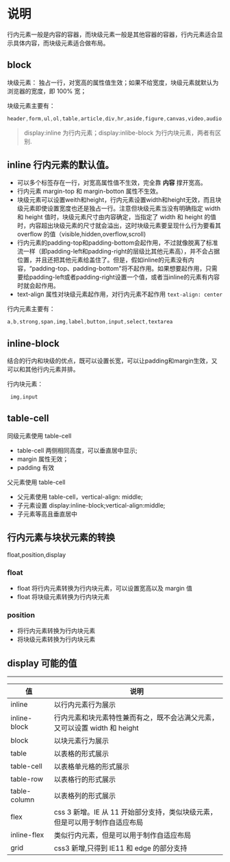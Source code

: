 # 说明

行内元素一般是内容的容器，而块级元素一般是其他容器的容器，行内元素适合显示具体内容，而块级元素适合做布局。

## block

块级元素： 独占一行，对宽高的属性值生效；如果不给宽度，块级元素就默认为浏览器的宽度，即 100% 宽；

块级元素主要有：

``` css
header,form,ul,ol,table,article,div,hr,aside,figure,canvas,video,audio,footer
```

> display:inline 为行内元素；display:inlibe-block 为行内块元素，两者有区别.

## inline 行内元素的默认值。

- 可以多个标签存在一行，对宽高属性值不生效，完全靠 **内容** 撑开宽高。
- 行内元素 margin-top 和 margin-botton 属性不生效。
- 块级元素可以设置weith和height，行内元素设置width和height无效，而且块级元素即使设置宽度也还是独占一行。注意但块级元素当没有明确指定 width 和 height 值时，块级元素尺寸由内容确定，当指定了 width 和 height 的值时，内容超出块级元素的尺寸就会溢出，这时块级元素要呈现什么行为要看其 overflow 的值（visible,hidden,overflow,scroll)
- 行内元素的padding-top和padding-bottom会起作用，不过就像脱离了标准流一样（即padding-left和padding-right的层级比其他元素高），并不会占据位置，并且还把其他元素给盖住了。但是，假如inline的元素没有内容，“padding-top、padding-bottom"将不起作用。如果想要起作用，只需要给padding-left或者padding-right设置一个值，或者当inline的元素有内容时就会起作用。
- text-align 属性对块级元素起作用，对行内元素不起作用 `text-align: center`

行内元素主要有：

``` css
a,b,strong,span,img,label,button,input,select,textarea
```

## inline-block

结合的行内和块级的优点，既可以设置长宽，可以让padding和margin生效，又可以和其他行内元素并排。

行内块元素：

```css
 img,input
```

## table-cell

同级元素使用 table-cell

- table-cell 两侧相同高度，可以垂直居中显示;
- margin 属性无效；
- padding 有效

父元素使用 table-cell

- 父元素使用 table-cell，vertical-align:  middle;
- 子元素设置 display:inline-block;vertical-align:middle;
- 子元素等高且垂直居中

## 行内元素与块状元素的转换

float,position,display

### float

- float 将行内元素转换为行内块元素，可以设置宽高以及 margin 值
- float 将块级元素转换为行内块元素

### position

- 将行内元素转换为行内块元素
- 将块级元素转换为行内块元素

## display 可能的值

------
值 | 说明
------ | ---
inline | 以行内元素行为展示
inline-block | 行内元素和块元素特性兼而有之，既不会沾满父元素，又可以设置 width 和 height
block | 以块元素行为展示
table | 以表格的形式展示
table-cell | 以表格单元格的形式展示
table-row | 以表格行的形式展示
table-column | 以表格列的形式展示
flex | css 3 新增。IE 从 11 开始部分支持，类似块级元素，但是可以用于制作自适应布局
inline-flex | 类似行内元素，但是可以用于制作自适应布局
grid | css3 新增,只得到 IE11 和 edge 的部分支持
